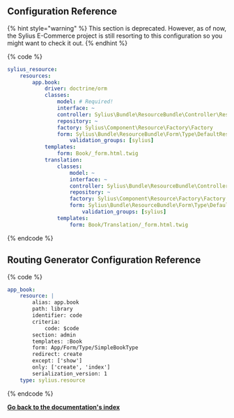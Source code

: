 ## Configuration Reference

{% hint style="warning" %}
This section is deprecated. However, as of now, the Sylius E-Commerce project is still resorting to this configuration so you might want to check it out.
{% endhint %}

{% code %}
```yaml
sylius_resource:
    resources:
        app.book:
            driver: doctrine/orm
            classes:
                model: # Required!
                interface: ~
                controller: Sylius\Bundle\ResourceBundle\Controller\ResourceController
                repository: ~
                factory: Sylius\Component\Resource\Factory\Factory
                form: Sylius\Bundle\ResourceBundle\Form\Type\DefaultResourceType
                    validation_groups: [sylius]
            templates:
                form: Book/_form.html.twig
            translation:
                classes:
                    model: ~
                    interface: ~
                    controller: Sylius\Bundle\ResourceBundle\Controller\ResourceController
                    repository: ~
                    factory: Sylius\Component\Resource\Factory\Factory
                    form: Sylius\Bundle\ResourceBundle\Form\Type\DefaultResourceType
                        validation_groups: [sylius]
                templates:
                    form: Book/Translation/_form.html.twig
```
{% endcode %}

## Routing Generator Configuration Reference

{% code %}
```yaml
app_book:
    resource: |
        alias: app.book
        path: library
        identifier: code
        criteria:
            code: $code
        section: admin
        templates: :Book
        form: App/Form/Type/SimpleBookType
        redirect: create
        except: ['show']
        only: ['create', 'index']
        serialization_version: 1
    type: sylius.resource
```
{% endcode %}

**[Go back to the documentation's index](index.md)**
